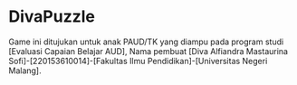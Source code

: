 # DivaPuzzle
Game ini ditujukan untuk anak PAUD/TK yang diampu pada program studi [Evaluasi Capaian Belajar AUD], Nama pembuat [Diva Alfiandra Mastaurina Sofi]-[220153610014]-[Fakultas Ilmu Pendidikan]-[Universitas Negeri Malang].
